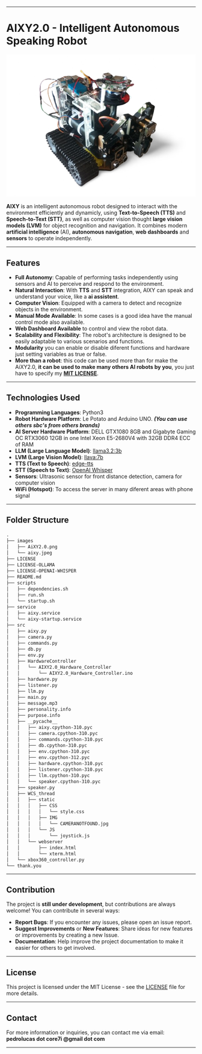
---

# **AIXY2.0 - Intelligent Autonomous Speaking Robot**

![AiXY2.0](images/AiXY2.0.png)

**AIXY** is an intelligent autonomous robot designed to interact with the environment efficiently and dynamicly, using **Text-to-Speech (TTS)** and **Speech-to-Text (STT)**, as well as computer vision thought **large vision models (LVM)** for object recognition and navigation. It combines modern **artificial intelligence** (AI), **autonomous navigation**, **web dashboards** and **sensors** to operate independently.

---

## **Features**

- **Full Autonomy**: Capable of performing tasks independently using sensors and AI to perceive and respond to the environment.
- **Natural Interaction**: With **TTS** and **STT** integration, AIXY can speak and understand your voice, like a **ai assistent**.
- **Computer Vision**: Equipped with a camera to detect and recognize objects in the environment.
- **Manual Mode Available**: In some cases is a good idea have the manual control mode also available.
- **Web Dashboard Available** to control and view the robot data.
- **Scalability and Flexibility**: The robot's architecture is designed to be easily adaptable to various scenarios and functions.
- **Modularity** you can enable or disable diferent functions and hardware just setting variables as true or false.
- **More than a robot**: this code can be used more than for make the AiXY2.0, **it can be used to make many others AI robots by you**, you just have to specify my **[MIT LICENSE](./LICENSE)**.

---

## **Technologies Used**

- **Programming Languages**: Python3
- **Robot Hardware Platform**: Le Potato and Arduino UNO. ***(You can use others sbc's from others brands)***
- **AI Server Hardware Platform**: DELL GTX1080 8GB and Gigabyte Gaming OC RTX3060 12GB in one Intel Xeon E5-2680V4 with 32GB DDR4 ECC of RAM
- **LLM (Large Language Model)**: [llama3.2:3b](https://ollama.com/library/llama3.2:3b)
- **LVM (Large Vision Model)**: [llava:7b](https://ollama.com/library/llava:7b)
- **TTS (Text to Speech)**: [edge-tts](https://pypi.org/project/edge-tts/)
- **STT (Speech to Text)**: [OpenAI Whisper](https://github.com/openai/whisper)
- **Sensors**: Ultrasonic sensor for front distance detection, camera for computer vision
- **WiFi (Hotspot)**: To access the server in many diferent areas with phone signal

---

## **Folder Structure**

```
.
├── images
│   ├── AiXY2.0.png
│   └── aixy.jpeg
├── LICENSE
├── LICENSE-OLLAMA
├── LICENSE-OPENAI-WHISPER
├── README.md
├── scripts
│   ├── dependencies.sh
│   ├── run.sh
│   └── startup.sh
├── service
│   ├── aixy.service
│   └── aixy-startup.service
├── src
│   ├── aixy.py
│   ├── camera.py
│   ├── commands.py
│   ├── db.py
│   ├── env.py
│   ├── HardwareController
│   │   └── AIXY2.0_Hardware_Controller
│   │       └── AIXY2.0_Hardware_Controller.ino
│   ├── hardware.py
│   ├── listener.py
│   ├── llm.py
│   ├── main.py
│   ├── message.mp3
│   ├── personality.info
│   ├── purpose.info
│   ├── __pycache__
│   │   ├── aixy.cpython-310.pyc
│   │   ├── camera.cpython-310.pyc
│   │   ├── commands.cpython-310.pyc
│   │   ├── db.cpython-310.pyc
│   │   ├── env.cpython-310.pyc
│   │   ├── env.cpython-312.pyc
│   │   ├── hardware.cpython-310.pyc
│   │   ├── listener.cpython-310.pyc
│   │   ├── llm.cpython-310.pyc
│   │   └── speaker.cpython-310.pyc
│   ├── speaker.py
│   ├── WCS_thread
│   │   ├── static
│   │   │   ├── CSS
│   │   │   │   └── style.css
│   │   │   ├── IMG
│   │   │   │   └── CAMERANOTFOUND.jpg
│   │   │   └── JS
│   │   │       └── joystick.js
│   │   └── webserver
│   │       ├── index.html
│   │       └── xterm.html
│   └── xbox360_controller.py
└── thank.you

```

---

## **Contribution**

The project is **still under development**, but contributions are always welcome! You can contribute in several ways:

- **Report Bugs**: If you encounter any issues, please open an issue report.
- **Suggest Improvements** or **New Features**: Share ideas for new features or improvements by creating a new Issue.
- **Documentation**: Help improve the project documentation to make it easier for others to get involved.

---

## **License**

This project is licensed under the MIT License - see the [LICENSE](./LICENSE) file for more details.

---

## **Contact**

For more information or inquiries, you can contact me via email:  
**pedrolucas dot core7i @gmail dot com**

---
